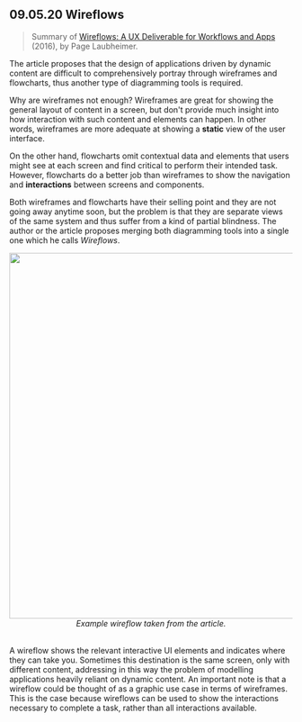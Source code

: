 ## 09.05.20 Wireflows

> Summary of [Wireflows: A UX Deliverable for Workflows and Apps](https://www.nngroup.com/articles/wireflows/) (2016), by Page Laubheimer.

The article proposes that the design of applications driven by dynamic content are difficult to comprehensively portray through wireframes and flowcharts, thus another type of diagramming tools is required.

Why are wireframes not enough? Wireframes are great for showing the general layout of content in a screen, but don't provide much insight into how interaction with such content and elements can happen. In other words, wireframes are more adequate at showing a **static** view of the user interface.

On the other hand, flowcharts omit contextual data and elements that users might see at each screen and find critical to perform their intended task. However, flowcharts do a better job than wireframes to show the navigation and **interactions** between screens and components.

Both wireframes and flowcharts have their selling point and they are not going away anytime soon, but the problem is that they are separate views of the same system and thus suffer from a kind of partial blindness. The author or the article proposes merging both diagramming tools into a single one which he calls _Wireflows_.

<p  align="center">
    <img width="650px" src="resources/wireflow_1.png" />
    <br><i>Example wireflow taken from the article.</i>
    <br><br>
</p>

A wireflow shows the relevant interactive UI elements and indicates where they can take you. Sometimes this destination is the same screen, only with different content, addressing in this way the problem of modelling applications heavily reliant on dynamic content. An important note is that a wireflow could be thought of as a graphic use case in terms of wireframes. This is the case because wireflows can be used to show the interactions necessary to complete a task, rather than all interactions available.
